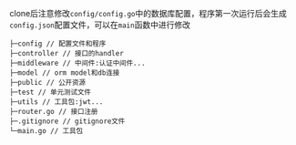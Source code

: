 clone后注意修改`config/config.go`中的数据库配置，程序第一次运行后会生成`config.json`配置文件，可以在`main`函数中进行修改

~~~shell
├─config // 配置文件和程序
├─controller // 接口的handler
├─middleware // 中间件:认证中间件...
├─model // orm model和db连接
├─public // 公开资源
├─test // 单元测试文件
├─utils // 工具包:jwt...
├─router.go // 接口注册
├─.gitignore // gitignore文件
└─main.go // 工具包

~~~
